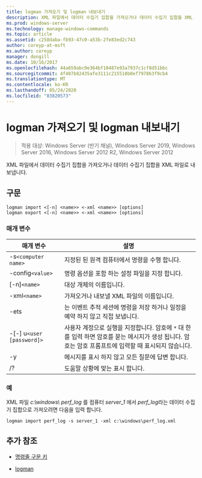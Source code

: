 ```yaml
---
title: logman 가져오기 및 logman 내보내기
description: XML 파일에서 데이터 수집기 집합을 가져오거나 데이터 수집기 집합을 XML 파일로 내보내는 logman 가져오기 및 logman 내보내기에 대 한 참조 항목입니다.
ms.prod: windows-server
ms.technology: manage-windows-commands
ms.topic: article
ms.assetid: c258daba-fb93-47c0-a53b-2fe83ed2c743
author: coreyp-at-msft
ms.author: coreyp
manager: dongill
ms.date: 10/16/2017
ms.openlocfilehash: 44a659abc9e364bf10487e93a7937c1cf8d51bbc
ms.sourcegitcommit: 4f407b82435afe3111c215510b0ef797863f9cb4
ms.translationtype: MT
ms.contentlocale: ko-KR
ms.lasthandoff: 05/24/2020
ms.locfileid: "83820573"
---
```

# <a name="logman-import-and-logman-export"></a>logman 가져오기 및 logman 내보내기

> 적용 대상: Windows Server (반기 채널), Windows Server 2019, Windows Server 2016, Windows Server 2012 R2, Windows Server 2012

XML 파일에서 데이터 수집기 집합을 가져오거나 데이터 수집기 집합을 XML 파일로 내보냅니다.

## <a name="syntax"></a>구문

```
logman import <[-n] <name>> <-xml <name>> [options]
logman export <[-n] <name>> <-xml <name>> [options]
```

### <a name="parameters"></a>매개 변수

| 매개 변수 | 설명 |
| --------- | ----------- |
| -s`<computer name>` | 지정된 된 원격 컴퓨터에서 명령을 수행 합니다. |
| -config`<value>` | 명령 옵션을 포함 하는 설정 파일을 지정 합니다. |
| [-n]`<name>` | 대상 개체의 이름입니다. |
| -xml`<name>` | 가져오거나 내보낼 XML 파일의 이름입니다. |
| -ets | 는 이벤트 추적 세션에 명령을 저장 하거나 일정을 예약 하지 않고 직접 보냅니다. |
| -[-] u`<user [password]>` | 사용자 계정으로 실행을 지정합니다. 암호에 `*` 대 한를 입력 하면 암호를 묻는 메시지가 생성 됩니다. 암호는 암호 프롬프트에 입력할 때 표시되지 않습니다. |
| -y | 메시지를 표시 하지 않고 모든 질문에 답변 합니다. |
| /? | 도움말 상황에 맞는 표시 합니다. |

### <a name="examples"></a>예

XML 파일 *c:\windows\ perf_log* 를 컴퓨터 *server_1* 에서 *perf_log*라는 데이터 수집기 집합으로 가져오려면 다음을 입력 합니다.

```
logman import perf_log -s server_1 -xml c:\windows\perf_log.xml
```

## <a name="additional-references"></a>추가 참조

- [명령줄 구문 키](command-line-syntax-key.md)

- [logman](logman.md)
